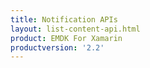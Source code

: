 ```yaml
---
title: Notification APIs
layout: list-content-api.html
product: EMDK For Xamarin
productversion: '2.2'
---
```















